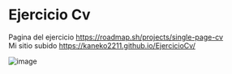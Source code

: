 <h1>Ejercicio Cv</h1>
Pagina del ejercicio <a target="_blank" rel="noopener noreferrer" href="https://roadmap.sh/projects/single-page-cv">https://roadmap.sh/projects/single-page-cv</a> <br>
Mi sitio subido <a target="_blank" rel="noopener noreferrer" href="https://kaneko2211.github.io/EjercicioCv/">https://kaneko2211.github.io/EjercicioCv/</a> 



![image](https://github.com/user-attachments/assets/f2d095f0-b5d7-445a-88c7-bbb9e167145f)
